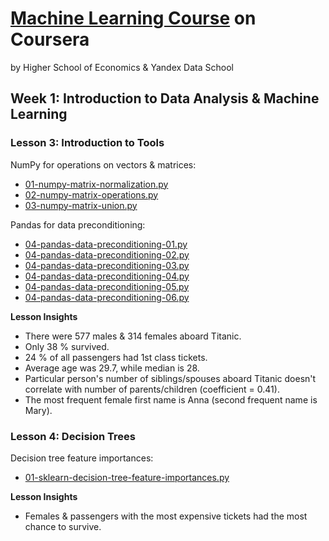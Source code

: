 # [Machine Learning Course](https://www.coursera.org/learn/vvedenie-mashinnoe-obuchenie/home/welcome) on Coursera
by Higher School of Economics & Yandex Data School

## Week 1: Introduction to Data Analysis & Machine Learning

### Lesson 3: Introduction to Tools

NumPy for operations on vectors & matrices:
- [01-numpy-matrix-normalization.py](week1/lesson3/01-numpy-matrix-normalization.py)
- [02-numpy-matrix-operations.py](week1/lesson3/02-numpy-matrix-operations.py)
- [03-numpy-matrix-union.py](week1/lesson3/03-numpy-matrix-union.py)

Pandas for data preconditioning:
- [04-pandas-data-preconditioning-01.py](week1/lesson3/04-pandas-data-preconditioning-01.py)
- [04-pandas-data-preconditioning-02.py](week1/lesson3/04-pandas-data-preconditioning-02.py)
- [04-pandas-data-preconditioning-03.py](week1/lesson3/04-pandas-data-preconditioning-03.py)
- [04-pandas-data-preconditioning-04.py](week1/lesson3/04-pandas-data-preconditioning-04.py)
- [04-pandas-data-preconditioning-05.py](week1/lesson3/04-pandas-data-preconditioning-05.py)
- [04-pandas-data-preconditioning-06.py](week1/lesson3/04-pandas-data-preconditioning-06.py)

**Lesson Insights**
- There were 577 males & 314 females aboard Titanic.
- Only 38 % survived.
- 24 % of all passengers had 1st class tickets.
- Average age was 29.7, while median is 28.
- Particular person's number of siblings/spouses aboard Titanic doesn't correlate with number of parents/children (coefficient = 0.41).
- The most frequent female first name is Anna (second frequent name is Mary).

### Lesson 4: Decision Trees

Decision tree feature importances:
- [01-sklearn-decision-tree-feature-importances.py](week1/lesson4/01-sklearn-decision-tree-feature-importances.py)

**Lesson Insights**
- Females & passengers with the most expensive tickets had the most chance to survive.